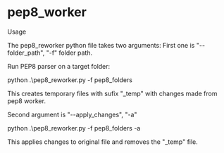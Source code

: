 # pep8_worker
Usage

The pep8_reworker python file takes two arguments:
First one is "--folder_path", "-f" folder path.

Run PEP8 parser on a target folder:

python .\pep8_reworker.py -f pep8_folders

This creates temporary files with sufix "_temp" with changes made from pep8 worker.

Second argument is "--apply_changes", "-a"

python .\pep8_reworker.py -f pep8_folders -a

This applies changes to original file and removes the "_temp" file. 
